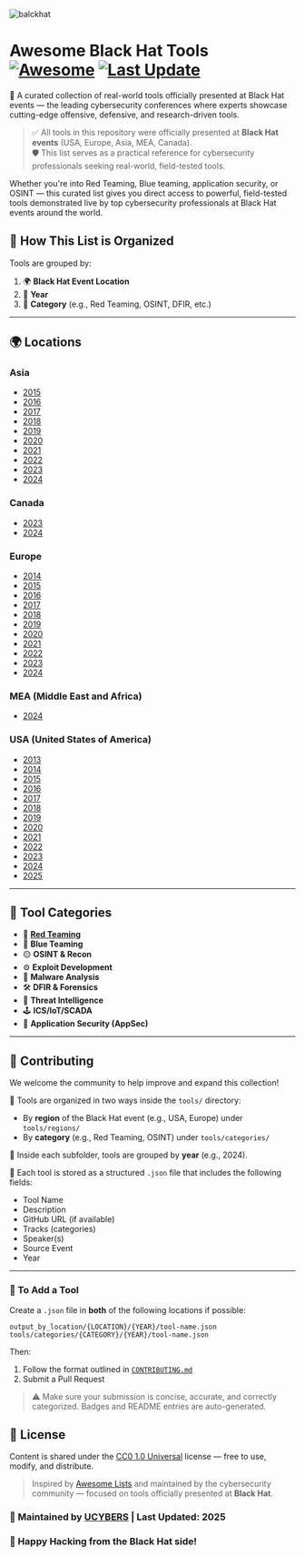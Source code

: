 
![balckhat](https://github.com/user-attachments/assets/de100353-c270-4699-a3dd-4a6713c93ea0)

# Awesome Black Hat Tools [![Awesome](https://awesome.re/badge.svg)](https://awesome.re) [![Last Update](https://img.shields.io/badge/Updated-June%202025-blue)](https://github.com/UCYBERS/Awesome-BlackHat-Tools)

🚀 A curated collection of real-world tools officially presented at Black Hat events — the leading cybersecurity conferences where experts showcase cutting-edge offensive, defensive, and research-driven tools.

> ✅ All tools in this repository were officially presented at **Black Hat events** (USA, Europe, Asia, MEA, Canada).  
> 🛡️ This list serves as a practical reference for cybersecurity professionals seeking real-world, field-tested tools.


Whether you're into Red Teaming, Blue teaming, application security, or OSINT — this curated list gives you direct access to powerful, field-tested tools demonstrated live by top cybersecurity professionals at Black Hat events around the world.

## 📌 How This List is Organized

Tools are grouped by:
1. 🌍 **Black Hat Event Location**  
2. 📅 **Year**
3. 🎯 **Category** (e.g., Red Teaming, OSINT, DFIR, etc.)

---
## 🌍 Locations

### Asia
- [2015](tools/regions/Asia/2015/README.md)
- [2016](tools/regions/Asia/2016/README.md)
- [2017](tools/regions/Asia/2017/README.md)
- [2018](tools/regions/Asia/2018/README.md)
- [2019](tools/regions/Asia/2019/README.md)
- [2020](tools/regions/Asia/2020/README.md)
- [2021](tools/regions/Asia/2021/README.md)
- [2022](tools/regions/Asia/2022/README.md)
- [2023](tools/regions/Asia/2023/README.md)
- [2024](tools/regions/Asia/2024/README.md)

### Canada
- [2023](tools/regions/Canada/2023/README.md)
- [2024](tools/regions/Canada/2024/README.md)

### Europe
- [2014](tools/regions/Europe/2014/README.md)
- [2015](tools/regions/Europe/2015/README.md)
- [2016](tools/regions/Europe/2016/README.md)
- [2017](tools/regions/Europe/2017/README.md)
- [2018](tools/regions/Europe/2018/README.md)
- [2019](tools/regions/Europe/2019/README.md)
- [2020](tools/regions/Europe/2020/README.md)
- [2021](tools/regions/Europe/2021/README.md)
- [2022](tools/regions/Europe/2022/README.md)
- [2023](tools/regions/Europe/2023/README.md)
- [2024](tools/regions/Europe/2024/README.md)

### MEA (Middle East and Africa)
- [2024](tools/regions/MEA/2024/README.md)

### USA (United States of America)
- [2013](tools/regions/USA/2013/README.md)
- [2014](tools/regions/USA/2014/README.md)
- [2015](tools/regions/USA/2015/README.md)
- [2016](tools/regions/USA/2016/README.md)
- [2017](tools/regions/USA/2017/README.md)
- [2018](tools/regions/USA/2018/README.md)
- [2019](tools/regions/USA/2019/README.md)
- [2020](tools/regions/USA/2020/README.md)
- [2021](tools/regions/USA/2021/README.md)
- [2022](tools/regions/USA/2022/README.md)
- [2023](tools/regions/USA/2023/README.md)
- [2024](tools/regions/USA/2024/README.md)
- [2025](tools/regions/USA/2025/README.md)

---

## 🎯 Tool Categories

- 🔴 [**Red Teaming**](https://github.com/UCYBERS/Awesome-BlackHat-Tools/blob/a30cfbc9884e754aeeb44e8b691bbb18246f1216/tools/categories/Red%20Teaming/README.md)
- 🔵 **Blue Teaming**
- 🟡 **OSINT & Recon**
- ⚙️ **Exploit Development**
- 🧪 **Malware Analysis**
- 🛠️ **DFIR & Forensics**
- 🧠 **Threat Intelligence**
- 🕹️ **ICS/IoT/SCADA**
- 🔐 **Application Security (AppSec)**
---

## 🧩 Contributing

We welcome the community to help improve and expand this collection!

📁 Tools are organized in two ways inside the `tools/` directory:
- By **region** of the Black Hat event (e.g., USA, Europe) under `tools/regions/`
- By **category** (e.g., Red Teaming, OSINT) under `tools/categories/`

🧠 Inside each subfolder, tools are grouped by **year** (e.g., 2024).

📝 Each tool is stored as a structured `.json` file that includes the following fields:
- Tool Name  
- Description  
- GitHub URL (if available)  
- Tracks (categories)  
- Speaker(s)  
- Source Event  
- Year

---

### 📄 To Add a Tool

Create a `.json` file in **both** of the following locations if possible:
   ```
   output_by_location/{LOCATION}/{YEAR}/tool-name.json
   tools/categories/{CATEGORY}/{YEAR}/tool-name.json
   ```
Then:

1. Follow the format outlined in [`CONTRIBUTING.md`](CONTRIBUTING.md)  
2. Submit a Pull Request

> ⚠️ Make sure your submission is concise, accurate, and correctly categorized. Badges and README entries are auto-generated.



## 📜 License

Content is shared under the [CC0 1.0 Universal](LICENSE) license — free to use, modify, and distribute.



> Inspired by [Awesome Lists](https://awesome.re) and maintained by the cybersecurity community — focused on tools officially presented at **Black Hat**.



### 🔧 Maintained by [UCYBERS](https://ucybers.com/) | Last Updated: 2025

### 🎩 Happy Hacking from the Black Hat side!
